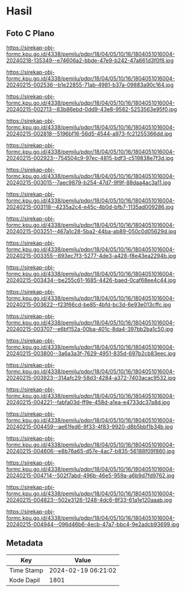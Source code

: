 # Hasil

## Foto C Plano

https://sirekap-obj-formc.kpu.go.id/4338/pemilu/pdpr/18/04/05/10/16/1804051016004-20240218-135349--e74606a2-bbde-47e9-b242-47a661d3f0f8.jpg

https://sirekap-obj-formc.kpu.go.id/4338/pemilu/pdpr/18/04/05/10/16/1804051016004-20240215-002536--b1e22855-71ab-4981-b37a-09883a90c164.jpg

https://sirekap-obj-formc.kpu.go.id/4338/pemilu/pdpr/18/04/05/10/16/1804051016004-20240215-002713--83b86ebd-0dd9-43e8-9582-5253563e95f0.jpg

https://sirekap-obj-formc.kpu.go.id/4338/pemilu/pdpr/18/04/05/10/16/1804051016004-20240215-002818--5196bf16-56d5-4544-a973-fc21255366dd.jpg

https://sirekap-obj-formc.kpu.go.id/4338/pemilu/pdpr/18/04/05/10/16/1804051016004-20240215-002923--754504c9-97ec-4815-bdf3-c519838e7f3d.jpg

https://sirekap-obj-formc.kpu.go.id/4338/pemilu/pdpr/18/04/05/10/16/1804051016004-20240215-003015--7aec9879-b254-47d7-9f9f-88daa4ac3a11.jpg

https://sirekap-obj-formc.kpu.go.id/4338/pemilu/pdpr/18/04/05/10/16/1804051016004-20240215-003118--4235a2c4-e45c-4b0d-bfb7-1135ad009286.jpg

https://sirekap-obj-formc.kpu.go.id/4338/pemilu/pdpr/18/04/05/10/16/1804051016004-20240215-003251--467a1c28-5ba2-44ba-ab89-050c0d05629d.jpg

https://sirekap-obj-formc.kpu.go.id/4338/pemilu/pdpr/18/04/05/10/16/1804051016004-20240215-003355--893ec7f3-5277-4de3-a428-f8e43ea2294b.jpg

https://sirekap-obj-formc.kpu.go.id/4338/pemilu/pdpr/18/04/05/10/16/1804051016004-20240215-003434--be255c61-1685-4426-baed-0caf68ee4c44.jpg

https://sirekap-obj-formc.kpu.go.id/4338/pemilu/pdpr/18/04/05/10/16/1804051016004-20240215-003622--f23f66cd-be85-4bfd-bc3d-6e93e013cffc.jpg

https://sirekap-obj-formc.kpu.go.id/4338/pemilu/pdpr/18/04/05/10/16/1804051016004-20240215-003707--e6bf152a-00ba-401c-8da4-397bb2ba1c50.jpg

https://sirekap-obj-formc.kpu.go.id/4338/pemilu/pdpr/18/04/05/10/16/1804051016004-20240215-003800--3a6a3a3f-7629-4951-835d-697b2cb83eec.jpg

https://sirekap-obj-formc.kpu.go.id/4338/pemilu/pdpr/18/04/05/10/16/1804051016004-20240215-003923--314afc29-58d3-4284-a372-7403acac9532.jpg

https://sirekap-obj-formc.kpu.go.id/4338/pemilu/pdpr/18/04/05/10/16/1804051016004-20240215-004221--fabfa03d-ff9e-458d-a1ea-e4733dc37a8d.jpg

https://sirekap-obj-formc.kpu.go.id/4338/pemilu/pdpr/18/04/05/10/16/1804051016004-20240215-004459--ae61fed6-9f33-4f83-9920-d8b5bbf1b34b.jpg

https://sirekap-obj-formc.kpu.go.id/4338/pemilu/pdpr/18/04/05/10/16/1804051016004-20240215-004606--e8b76a65-d57e-4ac7-b835-56188f09f860.jpg

https://sirekap-obj-formc.kpu.go.id/4338/pemilu/pdpr/18/04/05/10/16/1804051016004-20240215-004714--502f7abd-496b-46e5-959a-a6b9d7fd9762.jpg

https://sirekap-obj-formc.kpu.go.id/4338/pemilu/pdpr/18/04/05/10/16/1804051016004-20240215-004823--502e3126-1248-4dc6-8f33-61a1e120aaab.jpg

https://sirekap-obj-formc.kpu.go.id/4338/pemilu/pdpr/18/04/05/10/16/1804051016004-20240215-004944--096d46b6-4ecb-47a7-bbc4-9e2adcb93699.jpg


## Metadata

| Key        | Value               |
| ---------- | ------------------- |
| Time Stamp | 2024-02-19 06:21:02 |
| Kode Dapil | 1801                |



